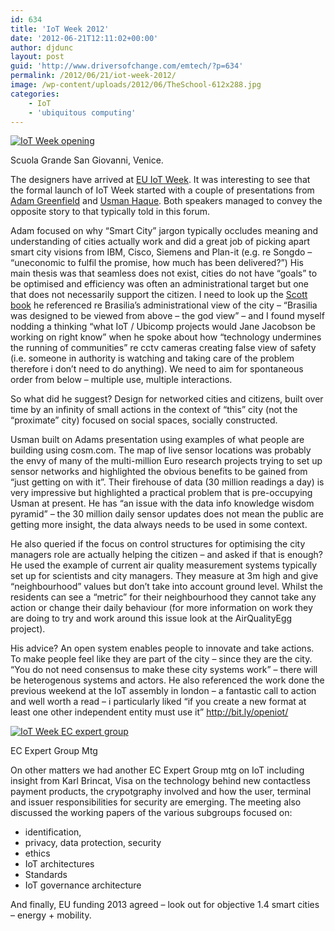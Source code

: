 ```yaml
---
id: 634
title: 'IoT Week 2012'
date: '2012-06-21T12:11:02+00:00'
author: djdunc
layout: post
guid: 'http://www.driversofchange.com/emtech/?p=634'
permalink: /2012/06/21/iot-week-2012/
image: /wp-content/uploads/2012/06/TheSchool-612x288.jpg
categories:
    - IoT
    - 'ubiquitous computing'
---
```


[![IoT Week opening](https://i0.wp.com/farm8.staticflickr.com/7125/7407492854_7dd19efeed.jpg?resize=500%2C306)](http://www.flickr.com/photos/pseudonomad/7407492854/ "IoT Week opening by pseudonomad, on Flickr")

Scuola Grande San Giovanni, Venice.

The designers have arrived at [EU IoT Week](http://www.iot-week.eu/ "IoT Week Website"). It was interesting to see that the formal launch of IoT Week started with a couple of presentations from [Adam Greenfield](http://urbanscale.org/ "Urbanscale") and [Usman Haque](http://www.cosm.com "Cosm"). Both speakers managed to convey the opposite story to that typically told in this forum.

Adam focused on why “Smart City” jargon typically occludes meaning and understanding of cities actually work and did a great job of picking apart smart city visions from IBM, Cisco, Siemens and Plan-it (e.g. re Songdo – “uneconomic to fulfil the promise, how much has been delivered?”) His main thesis was that seamless does not exist, cities do not have “goals” to be optimised and efficiency was often an administrational target but one that does not necessarily support the citizen. I need to look up the [Scott book](http://www.amazon.co.uk/Seeing-Like-State-Condition-Agrarian/dp/0300078153/ref=sr_1_1?ie=UTF8&qid=1340198683&sr=8-1 "Seeing Like a State") he referenced re Brasilia’s administrational view of the city – “Brasilia was designed to be viewed from above – the god view” – and I found myself nodding a thinking “what IoT / Ubicomp projects would Jane Jacobson be working on right know” when he spoke about how “technology undermines the running of communities” re cctv cameras creating false view of safety (i.e. someone in authority is watching and taking care of the problem therefore i don’t need to do anything). We need to aim for spontaneous order from below – multiple use, multiple interactions.

So what did he suggest? Design for networked cities and citizens, built over time by an infinity of small actions in the context of “this” city (not the “proximate” city) focused on social spaces, socially constructed.

Usman built on Adams presentation using examples of what people are building using cosm.com. The map of live sensor locations was probably the envy of many of the multi-million Euro research projects trying to set up sensor networks and highlighted the obvious benefits to be gained from “just getting on with it”. Their firehouse of data (30 million readings a day) is very impressive but highlighted a practical problem that is pre-occupying Usman at present. He has “an issue with the data info knowledge wisdom pyramid” – the 30 million daily sensor updates does not mean the public are getting more insight, the data always needs to be used in some context.

He also queried if the focus on control structures for optimising the city managers role are actually helping the citizen – and asked if that is enough? He used the example of current air quality measurement systems typically set up for scientists and city managers. They measure at 3m high and give “neighbourhood” values but don’t take into account ground level. Whilst the residents can see a “metric” for their neighbourhood they cannot take any action or change their daily behaviour (for more information on work they are doing to try and work around this issue look at the AirQualityEgg project).

His advice? An open system enables people to innovate and take actions. To make people feel like they are part of the city – since they are the city. “You do not need consensus to make these city systems work” – there will be heterogenous systems and actors. He also referenced the work done the previous weekend at the IoT assembly in london – a fantastic call to action and well worth a read – i particularly liked “if you create a new format at least one other independent entity must use it” <http://bit.ly/openiot/>

[![IoT Week EC expert group](https://i0.wp.com/farm9.staticflickr.com/8168/7413538250_3ef592cf77.jpg?resize=500%2C324)](http://www.flickr.com/photos/pseudonomad/7413538250/ "IoT Week EC expert group by pseudonomad, on Flickr")

EC Expert Group Mtg

On other matters we had another EC Expert Group mtg on IoT including insight from Karl Brincat, Visa on the technology behind new contactless payment products, the crypotgraphy involved and how the user, terminal and issuer responsibilities for security are emerging. The meeting also discussed the working papers of the various subgroups focused on:

- identification,
- privacy, data protection, security
- ethics
- IoT architectures
- Standards
- IoT governance architecture

And finally, EU funding 2013 agreed – look out for objective 1.4 smart cities – energy + mobility.